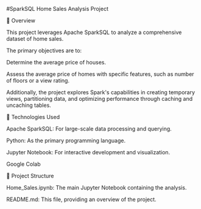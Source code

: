 #SparkSQL Home Sales Analysis Project

📘 Overview

This project leverages Apache SparkSQL to analyze a comprehensive dataset of home sales. 

The primary objectives are to:

Determine the average price of houses.

Assess the average price of homes with specific features, such as number of floors or a view rating.

Additionally, the project explores Spark's capabilities in creating temporary views, partitioning data, and optimizing performance through caching and uncaching tables.

🧰 Technologies Used

Apache SparkSQL: For large-scale data processing and querying.

Python: As the primary programming language.

Jupyter Notebook: For interactive development and visualization.

Google Colab

📂 Project Structure

Home_Sales.ipynb: The main Jupyter Notebook containing the analysis.

README.md: This file, providing an overview of the project.

